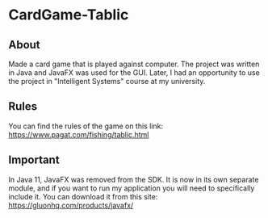 # CardGame-Tablic

## About
Made a card game that is played against computer. The project was written in Java and JavaFX was used for the GUI. Later, I had an opportunity to use the project in "Intelligent Systems" course at my university.

## Rules
You can find the rules of the game on this link: https://www.pagat.com/fishing/tablic.html

## Important
In Java 11, JavaFX was removed from the SDK. It is now in its own separate module, and if you want to run my application you will need to specifically include it.
You can download it from this site: https://gluonhq.com/products/javafx/
